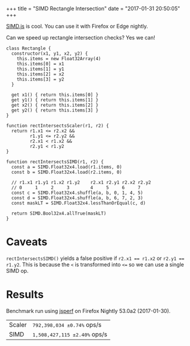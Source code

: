 +++
title = "SIMD Rectangle Intersection"
date = "2017-01-31 20:50:05"
+++

[SIMD.js](https://github.com/tc39/ecmascript_simd) is cool. You can use it with Firefox or Edge nightly.

Can we speed up rectangle intersection checks? Yes we can!

    class Rectangle {
      constructor(x1, y1, x2, y2) {
        this.items = new Float32Array(4)
        this.items[0] = x1
        this.items[1] = y1
        this.items[2] = x2
        this.items[3] = y2
      }

      get x1() { return this.items[0] }
      get y1() { return this.items[1] }
      get x2() { return this.items[2] }
      get y2() { return this.items[3] }
    }

    function rectIntersectsScaler(r1, r2) {
      return r1.x1 <= r2.x2 &&
             r1.y1 <= r2.y2 &&
             r2.x1 < r1.x2 &&
             r2.y1 < r1.y2
    }

    function rectIntersectsSIMD(r1, r2) {
      const a = SIMD.Float32x4.load(r1.items, 0)
      const b = SIMD.Float32x4.load(r2.items, 0)

      // r1.x1 r1.y1 r1.x2 r1.y2    r2.x1 r2.y1 r2.x2 r2.y2
      // 0     1     2     3        4     5     6     7
      const c = SIMD.Float32x4.shuffle(a, b, 0, 1, 4, 5)
      const d = SIMD.Float32x4.shuffle(a, b, 6, 7, 2, 3)
      const maskLT = SIMD.Float32x4.lessThanOrEqual(c, d)

      return SIMD.Bool32x4.allTrue(maskLT)
    }

Caveats
=======

`rectIntersectsSIMD()` yields a false positive if `r2.x1 == r1.x2` or `r2.y1 == r1.y2`. This is because the `<` is transformed into `<=` so we can use a single SIMD op.

Results
=======

Benchmark run using [jsperf](https://jsperf.com/simdrectanglegniwer) on Firefox Nightly 53.0a2 (2017-01-30).

<table>
<tr><td>Scaler</td><td><tt>  792,398,034 ±0.74%</tt> ops/s</td></tr>
<tr><td>SIMD</td><td><tt>1,508,427,115 ±2.40%</tt> ops/s</td></tr>
</table>
